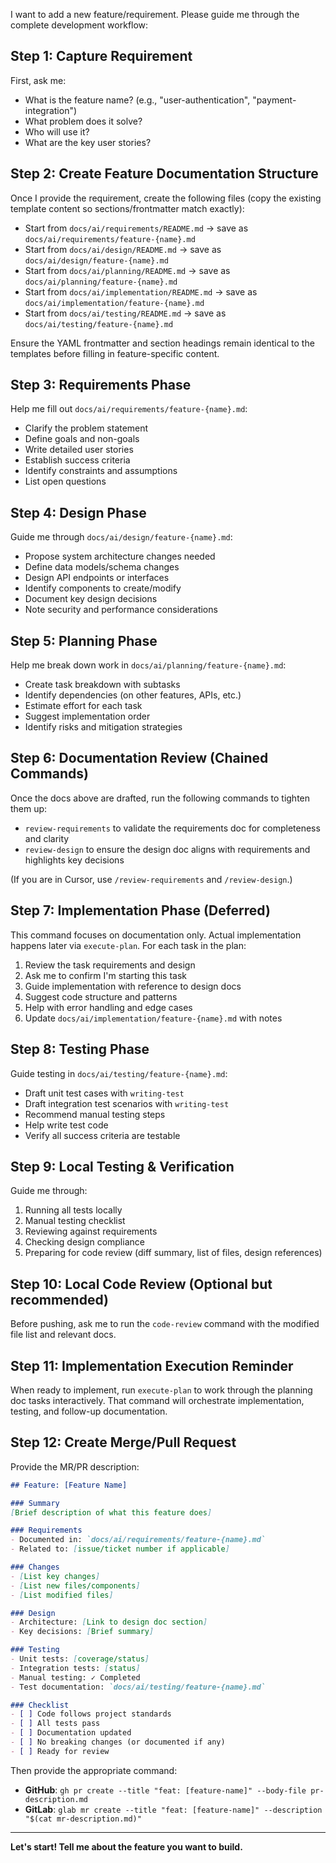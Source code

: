 I want to add a new feature/requirement. Please guide me through the complete development workflow:

## Step 1: Capture Requirement
First, ask me:
- What is the feature name? (e.g., "user-authentication", "payment-integration")
- What problem does it solve?
- Who will use it?
- What are the key user stories?

## Step 2: Create Feature Documentation Structure
Once I provide the requirement, create the following files (copy the existing template content so sections/frontmatter match exactly):
- Start from `docs/ai/requirements/README.md` → save as `docs/ai/requirements/feature-{name}.md`
- Start from `docs/ai/design/README.md` → save as `docs/ai/design/feature-{name}.md`
- Start from `docs/ai/planning/README.md` → save as `docs/ai/planning/feature-{name}.md`
- Start from `docs/ai/implementation/README.md` → save as `docs/ai/implementation/feature-{name}.md`
- Start from `docs/ai/testing/README.md` → save as `docs/ai/testing/feature-{name}.md`

Ensure the YAML frontmatter and section headings remain identical to the templates before filling in feature-specific content.

## Step 3: Requirements Phase
Help me fill out `docs/ai/requirements/feature-{name}.md`:
- Clarify the problem statement
- Define goals and non-goals
- Write detailed user stories
- Establish success criteria
- Identify constraints and assumptions
- List open questions

## Step 4: Design Phase
Guide me through `docs/ai/design/feature-{name}.md`:
- Propose system architecture changes needed
- Define data models/schema changes
- Design API endpoints or interfaces
- Identify components to create/modify
- Document key design decisions
- Note security and performance considerations

## Step 5: Planning Phase
Help me break down work in `docs/ai/planning/feature-{name}.md`:
- Create task breakdown with subtasks
- Identify dependencies (on other features, APIs, etc.)
- Estimate effort for each task
- Suggest implementation order
- Identify risks and mitigation strategies

## Step 6: Documentation Review (Chained Commands)
Once the docs above are drafted, run the following commands to tighten them up:
- `review-requirements` to validate the requirements doc for completeness and clarity
- `review-design` to ensure the design doc aligns with requirements and highlights key decisions

(If you are in Cursor, use `/review-requirements` and `/review-design`.)

## Step 7: Implementation Phase (Deferred)
This command focuses on documentation only. Actual implementation happens later via `execute-plan`.
For each task in the plan:
1. Review the task requirements and design
2. Ask me to confirm I'm starting this task
3. Guide implementation with reference to design docs
4. Suggest code structure and patterns
5. Help with error handling and edge cases
6. Update `docs/ai/implementation/feature-{name}.md` with notes

## Step 8: Testing Phase
Guide testing in `docs/ai/testing/feature-{name}.md`:
- Draft unit test cases with `writing-test`
- Draft integration test scenarios with `writing-test`
- Recommend manual testing steps
- Help write test code
- Verify all success criteria are testable

## Step 9: Local Testing & Verification
Guide me through:
1. Running all tests locally
2. Manual testing checklist
3. Reviewing against requirements
4. Checking design compliance
5. Preparing for code review (diff summary, list of files, design references)

## Step 10: Local Code Review (Optional but recommended)
Before pushing, ask me to run the `code-review` command with the modified file list and relevant docs.

## Step 11: Implementation Execution Reminder
When ready to implement, run `execute-plan` to work through the planning doc tasks interactively. That command will orchestrate implementation, testing, and follow-up documentation.

## Step 12: Create Merge/Pull Request
Provide the MR/PR description:
```markdown
## Feature: [Feature Name]

### Summary
[Brief description of what this feature does]

### Requirements
- Documented in: `docs/ai/requirements/feature-{name}.md`
- Related to: [issue/ticket number if applicable]

### Changes
- [List key changes]
- [List new files/components]
- [List modified files]

### Design
- Architecture: [Link to design doc section]
- Key decisions: [Brief summary]

### Testing
- Unit tests: [coverage/status]
- Integration tests: [status]
- Manual testing: ✓ Completed
- Test documentation: `docs/ai/testing/feature-{name}.md`

### Checklist
- [ ] Code follows project standards
- [ ] All tests pass
- [ ] Documentation updated
- [ ] No breaking changes (or documented if any)
- [ ] Ready for review
```

Then provide the appropriate command:
- **GitHub**: `gh pr create --title "feat: [feature-name]" --body-file pr-description.md`
- **GitLab**: `glab mr create --title "feat: [feature-name]" --description "$(cat mr-description.md)"`

---

**Let's start! Tell me about the feature you want to build.**

